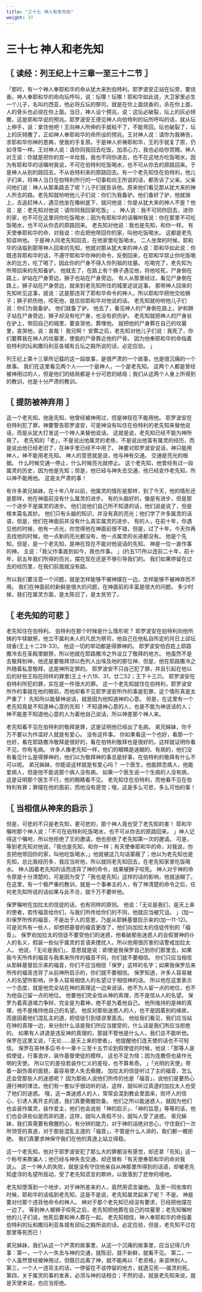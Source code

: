 ```yaml
---
title: "三十七 神人和老先知"
weight: 37
---
```


# 三十七 神人和老先知


## 〖 读经：列王纪上十三章一至三十二节 〗

「那时，有一个神人奉耶和华的命从犹大来到伯特利。耶罗波安正站在坛旁，要烧香。神人奉耶和华的命向坛呼叫，说：坛哪！坛哪！耶和华如此说，大卫家里必生一个儿子，名叫约西亚，他必将丘坛的祭司，就是在你上面烧香的，杀在你上面，人的骨头也必烧在你上面。当日，神人设个预兆，说：这坛必破裂，坛上的灰必倾撒，这是耶和华说的预兆。耶罗波安王德见神人向伯特利的坛所呼叫的话，就从坛上伸手，说：拿住他吧！王向神人所伸的手就枯干了，不能弯回。坛也破裂了，坛上的灰倾撒了，正如神人奉耶和华的命所设的预兆。王对神人说：请你为我祷告，求耶和华你神的恩典，使我的手复原。于是神人祈祷耶和华，王的手就复了原，仍如寻常一样。王对神人说：请你同我回去吃饭，加添心力，我也必给你赏赐。神人对王说：你就是把你的宫一半给我，我也不同你进去，也不在这地方吃饭喝水，因为有耶和华的话嘱咐我说，不可在伯特利吃饭喝水，也不可从你去的原路回来。于是神人从别的路回去，不从伯特利来的原路回去。有一个老先知住在伯特利，他儿子们来，将神人当日在伯特利所行的一切事和向王所说的话，都告诉了父亲。父亲问他们说：神人从那条路去了呢？儿子们就告诉他。原来他们看见那从犹大来的神人所去的路。老先知就吩咐他儿子们说：你们为我备驴。他们备好了驴，他就骑上，去追赶神人，遇见他坐在橡树底下，就问他说：你是从犹大来的神人不是？他说：是：老先知对他说：请你同我回家吃饭」
。
神人说：我不可同你回去，进你的家，也不可在这里同你吃饭喝水；因为有耶和华的话嘱咐我说：你在那里不可吃饭喝水，也不可从你去的原路回来。
老先知对他说：我也是先知，和你一样。
有天使奉耶和华的命，对我说：你去把他带回你的家，叫他吃饭喝水。
这都是老先知诓哄他。
于是神人同老先知回去，在他家里吃饭喝水。
二人坐席的时候，耶和华的话临到那带神人回来的先知，他就对那从犹大来的神人说：耶和华如此说：你既违背耶和华的话，不遵守耶和华你神的命令，反倒回来，在耶和华禁止你吃饭喝水的比方，吃了喝了，因此你的尸身不得入你列祖的坟墓。
吃喝完了，老先知为所带回来的先知备驴。
他就去了，在路上有个狮子遇见他，将他咬死，尸身倒在路上，驴站在尸身旁边，狮子也站在尸身旁边。
有人从那里经过，看见尸身倒在路上，狮子站在尸身旁边，就来到老先知所住的城里述说这事。
那带神人回来的先知听见这事，就说：这是那违背了耶和华命令的神人，所以耶和华把他交给狮子；狮子抓伤他，咬死他，是应验耶和华对他说的话。
老先知就吩咐他儿子们说：你们为我备驴。
他们就备了驴。
他去了，看见神人的尸身倒在路上，驴和狮子站在尸身旁边，狮子却没有吃尸身，也没有抓伤驴。
老先知就把神人的尸身驮在驴上，带回自己的城里，要哀哭他，葬埋他。
就把他的尸身葬在自己的坟墓里，哀哭他，说：哀哉！
我兄啊！
安葬之后，老先知对他儿子们说：我死了，你们要葬我在神人的坟墓里，使我的尸骨靠近他的尸骨。
因为他奉耶和华的命指着伯特利的坛和撒玛利亚各城有丘坛之殿所说的话，必定应验。
」

列王纪上第十三章所记载的这一段故事，是很严肃的一个故事，也是很沉痛的一个故事。
我们在这里看见两个人──一个是神人，一个是老先知。
这两个人都是曾经被神用过的人，但是他们的结局都是十分可悲的结局；我们从这两个人身上所得到的教训，也是十分严肃的教训。

## 〖 提防被神弃用 〗

这一个老先知，他是先知，他曾经被神用过，但是神现在不能用他。
耶罗波安在伯特利犯了罪，神要警告耶罗波安，可是神没有叫住在伯特利的老先知来替他说话，而是从犹大打发这一个神人来替他说话。
这就是说，老先知已经不能为神所用了。
老先知的「老」，不是说出他属灵的老练，不是说出他富有属灵的经历，而是说出他已经老旧了，在神手里已经不中用了。
神要对耶罗波安说话，神只能用神人，神不能用老先知。
神人的意思就是说，他与神有交通。
交通是亮光的根据。
什么时候交通一停止，什么时候亮光就停止。
这个老先知，他曾经有过一段属灵的历史，因为他是先知；但是，他已经与神失去交通，他已经变作老先知，所以神不能用他。
这是太严肃的事！

有许多弟兄姊妹，在十年八年以前，他属灵的情形是那样，到了今天，他的情形还是那样，他在神面前没有什么属灵的进步。
有的头脑好的，像是有进步，但是那一个进步不是属灵的进步。
他们说他们自己所不知道的话，他们说是说了，但是根本莫名其妙。
他们只有头脑的知识，并没有真的亮光；他们学了许多属灵的话语，但是，他们在神面前并没有什么真实属灵的进步。
有的人，在前十年，你遇见他的时候，他有一点光，你觉得他在神面前很不错，但是，过了十年，今天你再去找他的时候，他一点新的亮光都没有，他一点属灵的长进都没有。
他是个先知，但是，是一个老先知，是神在现在不能对他说话的先知。
神是一位一直作事的神。
主说：「我父作事直到如今，我也作事。
」(约五17)所以连前二十年，前十年，前五年我们所得的亮光，摆在现在还是不够引导我们的。
我们如果停留在过去的经历里，在我们前面就没有路。

所以我们要注意一个问题，就是怎样能够不被神摆在一边，怎样能够不被神弃而不用。
我们在神面前的新鲜是很大的问题，在神面前的丰富是很大的问题。
多少时候，我们在属灵方面，是太陈旧了，是太贫穷了。

## 〖 老先知的可悲 〗

老先知住在伯特利。
伯特利在那个时候是什么情形呢？
耶罗波安在伯特利向他所铸的牛犊献祭，他立不属利未人的凡民为祭司，他自己在他私自所定的月日上邱坛烧香(王上十二28-33)。
他这一切的举动都是得罪神的。
耶罗波安怕百姓上耶路撒冷去在圣殿里献祭，所以他就在耶路撒冷之外设立了敬拜的地方。
他虽然不是去敬拜别神，他还是要敬拜领以色列人出埃及地的那位神，但是，他在耶路撒冷之外随着私意敬拜，这是神所定罪的。
耶罗波安不只自己犯了罪，并且引起在他以后的好些王陷在同样的罪里(王上十六19、31，廿二52；王下十三2)。
耶罗波安在伯特利所犯的罪，实在是一件很大的罪。
这一个老先知就住在伯特利，耶罗波安所作的事就在他的眼前，而他却看不见耶罗波安所作的事是犯罪，这个情形真是太严重了！
先知所以能替神说话，就是因为他知道神的心意。
但是，在这里有一个老先知竟是不知道神心意的先知！
不知道神心意的人，也是不能为神说话的人；神不能差不知道他心意的人为着他自己说话，所以神差那个神人来。

老先知看不见在伯特利的敬拜是罪，这是证明他已经出了毛病。
弟兄姊妹，你千万不要以为作滥好人就是有爱心。
没有这件事。
你如果看这一个也好，看那一个也好，看在耶路撒冷敬拜是很好的，看在伯特利敬拜也是很好的，这样就证明你看不见，你有毛病。
许多人像老先知一样，他们的眼睛是迷糊的、有病的，他们没有看见什么是得罪神的，他们以为敬拜神的事总是好事，在伯特利的敬拜有什么不可以呢。
弟兄姊妹，你能说这样就是有爱心吗？
一个医生，他能顾念病人，他能爱病人，但是他不能说那个病人没有病。
如果一个医生说一个生病的人没有病，这是证明那个医生不行，他的眼睛看不见。
老先知住在伯特利，而他看不见在伯特利有罪；罪摆在他的面前，而他没有感觉；哦，这是多么可悲，多么可怕的事！

## 〖 当相信从神来的启示 〗

但是，可悲的不只是老先知，更可悲的，那个神人竟也受了老先知的害！
耶和华嘱咐那个神人说：「不可在伯特利吃饭喝水，也不可从你去的原路回来。
」神人记得这个嘱咐，所以他拒绝了王的邀请，他也拒绝了老先知第一次的邀请。
可是，等到老先知对他说，「我也是先知，和你一样；有天使奉耶和华的命，对我说，你去把他带回你的家，叫他吃饭喝水，」他就被这几句话蒙蔽了；他以为老先知也是先知，总比我经历多，我应当听他，所以就同老先知回去，在老先知家里吃饭喝水。
神人因着老先知的话而违背了神的命令，结果被狮子咬死。
神人对于神的命令原是十分清楚的，可是因为受了「我也是先知」这样的话的影响，他就迷糊了。
在这里，有一个极严重的教训，就是一个事奉主的人，有了神清楚的命令之后，任何老先知所说的话如果与此不合，就千万不要听他。

保罗嘱咐在加拉太的信徒的话，也有同样的原则。
他说：「无论是我们，是天上来的使者，若传福音给你们，与我们所传给你们的不同，他就应当被咒诅。
」(加一8)保罗所传的福音，不是出于人的意思，乃是从耶稣基督启示来的(加一11-12)。
可是另外有一些人，却想把基督的福音更改了，他们向加拉太的信徒传别的「福音」。
保罗劝加拉太的信徒不要受他们的迷惑，他看破那些迷惑人的会假冒神的仆人的名义，假装一些似乎属灵的言语来搅扰人，所以他用很厉害的话警戒加拉太人。
他说，「无论是我们」，意思就是说：即使是我保罗自己到你们那里去，如果我今天所传的福音与我素来所传的福音不同，你们就不要相信。
你们只应当相信从耶稣基督启示来的福音，你们不应当相信「保罗」这样的名字；如果我保罗后来所传的福音违背了从前神所启示的，你们就不要相信。
保罗知道，许多人容易被人的名望所影响，许多人容易相信人的名望过于相信神的话。
所以他在这里表示一个态度，就是他完全站在神的真理这一边来说话，他不为人留一点的地位，也不为他自己留一点的地位。
他要他们完全信从神的真理，而不是信从人的名望。
保罗为着真道竭力争辩，完全是为着神，绝不是为着他自己。
他所维持的是神的真理，他不是维持他自己的名望。
他反对那些迷惑人的人，也不是因着别的缘故，而是因着他们混乱主的道，把信徒引到错谬里面去。
他给我们看见，我们应当站在神的真理一边，来分别什么话是我们所应当接受的，什么话是我们所应当拒绝的。
如果有人讲道是违反神的真理的，那就不管他是什么人，我们总不能听他。
保罗在这里又说，「无论……是天上来的使者」，他提醒他们连天使的话也不可轻信。
保罗在哥林多后书十一章十三至十五节论到假使徒的时候，他说：「那等人是假使徒，行事诡诈，装作基督使徒的模样。
这也不足为怪；因为连撒但也装作光明的天使。
所以它的差役若装作仁义的差役，也不算希奇。
」「光明的天使」带着一副伪善的面貌，最容易使人失去儆醒。
加拉太的信徒听过了主的福音，怎么还会受那些人的迷惑呢？
因为那些人说他们所传的也是「福音」，说他们是要热心遵行神的律法，他们有一套似乎很动听的话，这样，就叫听过真道的加拉太人也受了他们的迷惑。
哦，这一类迷惑人的人，常常会混到教会里面来，败坏人的信心，引诱人离开主的道，我们真要儆醒防备。
他们之所以能迷惑人，就因为他们也会装作属灵，装作爱主，他们也会说些「神的启示」、「神的旨意」等等的话，他们也会讲些似是而非的道，这样，就叫人真假不分，就叫人受了迷惑。
弟兄姊妹，我们真需要有儆醒的心，有分辨的能力，对于神的话绝对忠心，守住我们一次所领受的真道，对于那些混乱主道的「福音」，不管是什么人讲的，我们都一概拒绝。
我们真要求神保守我们在他的真道上站立得稳。

这一个老先知，他对于耶罗波安犯了那么大的罪都没有感觉，却还拿「先知」这一个称号来欺骗人；他已经与神失去交通，却还冒称「有天使奉耶和华的命对我说」。
这一个神人的失败，就是没有守住他亲自从神那里所得到的话语，却被老先知虚浮的名望所摇动，受了老先知谎言的欺哄，以致落到了悲惨的境地。

老先知堕落到一个地步，对于神所差来的人，竟然用谎言骗他。
及至一同坐席的时候，耶和华的话临到老先知，这是不是说，老先知属灵起来了呢？
不是。
神是要对付那个违背他命令的神人。
神对于那个老先知已经没有要求，已经把他摆在一边了。
等到神人被狮子咬死之后，老先知把他葬在自己的坟墓里；老先知嘱咐他的儿子们说，他死后要和神人葬在一起。
老先知相信，神人奉耶和华的命指着伯特利的坛和撒玛利亚各城有邱坛之殿所说的话，必定应验，但是，老先知不过在那里等死而已！

弟兄姊妹，我们从这一个严肃的故事里，从这一个沉痛的故事里，应当记得几件事：第一，一个人一失去与神的交通，就陈旧，就不新鲜，就看不见。
第二，一个人虽然曾经被神用过，但既已远离了神，就不能再以「老资格」来诓哄别人。
第三，一个人一违背主的话，一停留在不该停留的地方，就遇见死──属灵的死。
第四，关于属灵的事的发表，必须与神的话相合；不然的话，就是老先知来说，就是天使来说，也应当拒绝。
